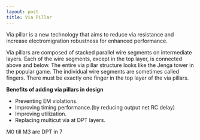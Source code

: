 ```yaml
---
layout: post
title: Via Pillar
---
```


Via pillar is a new technology that aims to reduce via resistance and increase electromigration robustness for enhanced performance.

Via pillars are composed of stacked parallel wire segments on intermediate layers. Each of the wire segments, except in the top layer, is connected above and below. The entire via pillar structure looks like the Jenga tower in the popular game. The individual wire segments are sometimes called fingers. There must be exactly one finger in the top layer of the via pillars.

**Benefits of adding via pillars in design**
- Preventing EM violations.
- Improving timing performance.(by reducing output net RC delay)
- Improving utilization.
- Replacing multicut via at DPT layers.


M0 till M3 are DPT in 7

